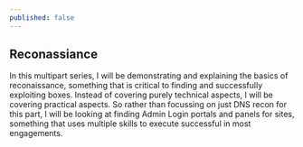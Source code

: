 ```yaml
---
published: false
---
```

## Reconassiance
In this multipart series, I will be demonstrating and explaining the basics of reconaissance, something that is critical to finding and successfully exploiting boxes. Instead of covering purely technical aspects, I will be covering practical aspects. So rather than focussing on just DNS recon for this part, I will be looking at finding Admin Login portals and panels for sites, something that uses multiple skills to execute successful in most engagements.
